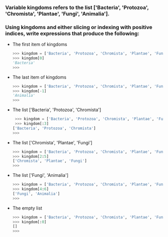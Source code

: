 ### Variable kingdoms refers to the list ['Bacteria', 'Protozoa', 'Chromista', 'Plantae', 'Fungi', 'Animalia']. 
### Using kingdoms and either slicing or indexing with positive indices, write expressions that produce the following:


- The first item of kingdoms
    ```python
    >>> kingdom = ['Bacteria', 'Protozoa', 'Chromista', 'Plantae', 'Fungi', 'Animalia']
    >>> kingdom[0]
    'Bacteria'
    >>> 
    ```
- The last item of kingdoms
    ```python
    >>> kingdom = ['Bacteria', 'Protozoa', 'Chromista', 'Plantae', 'Fungi', 'Animalia']
    >>> kingdom[-1]
    'Animalia'
    >>> 
    ```
- The list ['Bacteria', 'Protozoa', 'Chromista']
    ```python
     >>> kingdom = ['Bacteria', 'Protozoa', 'Chromista', 'Plantae', 'Fungi', 'Animalia']
     >>> kingdom[:3]
    ['Bacteria', 'Protozoa', 'Chromista']
    >>> 
    ```
- The list ['Chromista', 'Plantae', 'Fungi']
    ```python
    >>> kingdom = ['Bacteria', 'Protozoa', 'Chromista', 'Plantae', 'Fungi', 'Animalia']
    >>> kingdom[2:5]
    ['Chromista', 'Plantae', 'Fungi']
    >>> 
    ```
- The list ['Fungi', 'Animalia']
    ```python
    >>> kingdom = ['Bacteria', 'Protozoa', 'Chromista', 'Plantae', 'Fungi', 'Animalia']
    >>> kingdom[4:6]
    ['Fungi', 'Animalia']
    >>> 
    ```
- The empty list    
    ```python
    >>> kingdom = ['Bacteria', 'Protozoa', 'Chromista', 'Plantae', 'Fungi', 'Animalia']
    >>> kingdom[:0]
    []
    >>> 
    ```